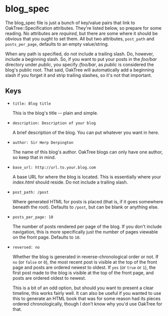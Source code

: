 # blog_spec

The blog_spec file is just a bunch of key/value pairs that link to OakTree::Specification attributes.  They're listed below, so prepare for some reading.  No attributes are _required_, but there are some where it should be obvious that you ought to set them.  All but two attributes, `post_path` and `posts_per_page`, defaults to an empty value/string.

When any path is specified, do not include a trailing slash.  Do, however, include a beginning slash.  So, if you want to put your posts in the _foo/bar_ directory under _public_, you specify _/foo/bar_, as _public_ is considered the blog's public root.  That said, OakTree will automatically add a beginning slash if you forget it and strip trailing slashes, so it's not that important.

## Keys

* `title: Blog title`
    
    This is the blog's title -- plain and simple.

* `description: Description of your blog`
    
    A brief description of the blog.  You can put whatever you want in here.

* `author: Sir Herp Derpington`
    
    The name of this blog's author.  OakTree blogs can only have one author, so keep that in mind.

* `base_url: http://url.to.your.blog.com`
    
    A base URL for where the blog is located.  This is essentially where your _index.html_ should reside.  Do not include a trailing slash.

* `post_path: /post`
    
    Where generated HTML for posts is placed (that is, if it goes somewhere beneath the root).  Defaults to `/post`, but can be blank or anything else.

* `posts_per_page: 10`
    
    The number of posts rendered per page of the blog.  If you don't include navigation, this is more specifically just the number of pages viewable on the front page.  Defaults to `10`.

* `reversed: no`
    
    Whether the blog is generated in reverse-chronological order or not.  If `no` (or `false` or `0`), the most recent post is visible at the top of the front page and posts are ordered newest to oldest.  If `yes` (or `true` or `1`), the first post made to the blog is visible at the top of the front page, and posts are ordered oldest to newest.
    
    This is a bit of an odd option, but should you want to present a clear timeline, this works fairly well.  It can also be useful if you wanted to use this to generate an HTML book that was for some reason had its pieces ordered chronologically, though I don't know why you'd use OakTree for that.